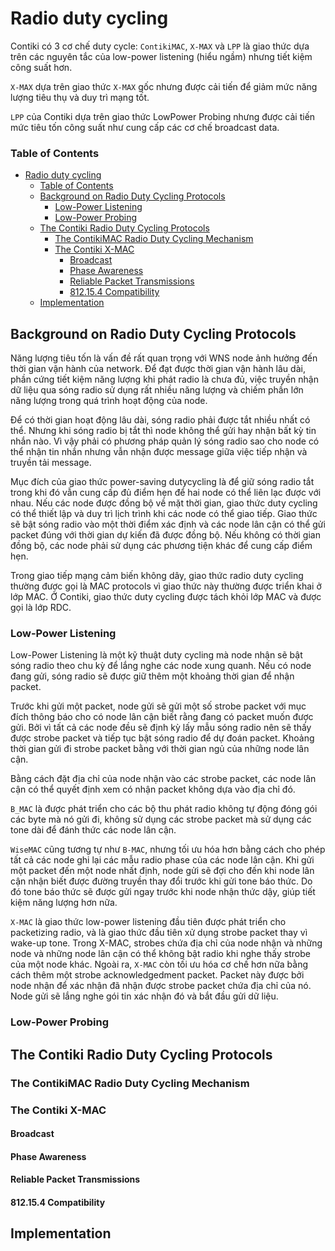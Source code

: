 # Radio duty cycling

Contiki có 3 cơ chế duty cycle: `ContikiMAC`, `X-MAX` và `LPP` là giao thức dựa trên các nguyên tắc của low-power listening (hiểu ngầm) nhưng tiết kiệm công suất hơn.

`X-MAX` dựa trên giao thức `X-MAX` gốc nhưng được cải tiến để giảm mức năng lượng tiêu thụ và duy trì mạng tốt.

`LPP` của Contiki dựa trên giao thức LowPower Probing nhưng được cải tiến mức tiêu tốn công suất như cung cấp các cơ chế broadcast data.

### Table of Contents
- [Radio duty cycling](#radio-duty-cycling)
    - [Table of Contents](#table-of-contents)
  - [Background on Radio Duty Cycling Protocols](#background-on-radio-duty-cycling-protocols)
    - [Low-Power Listening](#low-power-listening)
    - [Low-Power Probing](#low-power-probing)
  - [The Contiki Radio Duty Cycling Protocols](#the-contiki-radio-duty-cycling-protocols)
    - [The ContikiMAC Radio Duty Cycling Mechanism](#the-contikimac-radio-duty-cycling-mechanism)
    - [The Contiki X-MAC](#the-contiki-x-mac)
      - [Broadcast](#broadcast)
      - [Phase Awareness](#phase-awareness)
      - [Reliable Packet Transmissions](#reliable-packet-transmissions)
      - [812.15.4 Compatibility](#812154-compatibility)
  - [Implementation](#implementation)


## Background on Radio Duty Cycling Protocols

Năng lượng tiêu tốn là vấn đề rất quan trọng với WNS node ảnh hưởng đến thời gian vận hành của network. Để đạt được thời gian vận hành lâu dài, phần cứng tiết kiệm năng lượng khi phát radio là chưa đủ, việc truyền nhận dữ liệu qua sóng radio sử dụng rất nhiều năng lượng và chiếm phần lớn năng lượng trong quá trình hoạt động của node.

Để có thời gian hoạt động lâu dài, sóng radio phải được tắt nhiều nhất có thể. Nhưng khi sóng radio bị tắt thì node không thể gửi hay nhận bất kỳ tin nhắn nào. Vì vậy phải có phương pháp quản lý sóng radio sao cho node có thể nhận tin nhắn nhưng vẫn nhận được message giữa việc tiếp nhận và truyền tải message.

Mục đích của giao thức power-saving dutycycling là để giữ sóng radio tắt trong khi đó vẫn cung cấp đủ điểm hẹn để hai node có thể liên lạc được với nhau. Nếu các node được đồng bộ về mặt thời gian, giao thức duty cycling có thể thiết lập và duy trì lịch trình khi các node có thể giao tiếp. Giao thức sẽ bật sóng radio vào một thời điểm xác định và các node lân cận có thể gửi packet đúng với thời gian dự kiến đã được đồng bộ. Nếu không có thời gian đồng bộ, các node phải sử dụng các phương tiện khác để cung cấp điểm hẹn.

Trong giao tiếp mạng cảm biến không dây, giao thức radio duty cycling thường được gọi là MAC protocols vì giao thức này thường được triển khai ở lớp MAC. Ở Contiki, giao thức duty cycling được tách khỏi lớp MAC và được gọi là lớp RDC.

### Low-Power Listening

Low-Power Listening là một kỹ thuật duty cycling mà node nhận sẽ bật sóng radio theo chu kỳ để lắng nghe các node xung quanh. Nếu có node đang gửi, sóng radio sẽ được giữ thêm một khoảng thời gian để nhận packet.

Trước khi gửi một packet, node gửi sẽ gửi một số strobe packet với mục đích thông báo cho có node lân cận biết rằng đang có packet muốn được gửi. Bởi vì tất cả các node đều sẽ định kỳ lấy mẫu sóng radio nên sẽ thấy được strobe packet và tiếp tục bật sóng radio để dự đoán packet. Khoảng thời gian gửi đi strobe packet bằng với thời gian ngủ của những node lân cận.

Bằng cách đặt địa chỉ của node nhận vào các strobe packet, các node lân cận có thể quyết định xem có nhận packet không dựa vào địa chỉ đó.

`B_MAC` là được phát triển cho các bộ thu phát radio không tự động đóng gói các byte mà nó gửi đi, không sử dụng các strobe packet mà sử dụng các tone dài để đánh thức các node lân cận.

`WiseMAC` cũng tương tự như `B-MAC`, nhưng tối ưu hóa hơn bằng cách cho phép tất cả các node ghi lại các mẫu radio phase của các node lân cận. Khi gửi một packet đến một node nhất định, node gửi sẽ đợi cho đến khi node lân cận nhận biết được đường truyền thay đổi trước khi gửi tone báo thức. Do đó tone báo thức sẽ được gửi ngay trước khi node nhận thức dậy, giúp tiết kiệm năng lượng hơn nữa.

`X-MAC` là giao thức low-power listening đầu tiên được phát triển cho packetizing radio, và là giao thức đầu tiên xử dụng strobe packet thay vì wake-up tone. Trong X-MAC, strobes chứa địa chỉ của node nhận và những node và những node lân cận có thể không bật radio khi nghe thấy strobe của một node khác. Ngoài ra, `X-MAC` còn tối ưu hóa cơ chế hơn nữa bằng cách thêm một strobe acknowledgedment packet. Packet này được bởi node nhận để xác nhận đã nhận được strobe packet chứa địa chỉ của nó. Node gửi sẽ lắng nghe gói tin xác nhận đó và bắt đầu gửi dữ liệu.

### Low-Power Probing

## The Contiki Radio Duty Cycling Protocols

###  The ContikiMAC Radio Duty Cycling Mechanism

### The Contiki X-MAC

#### Broadcast

#### Phase Awareness

#### Reliable Packet Transmissions

#### 812.15.4 Compatibility

## Implementation